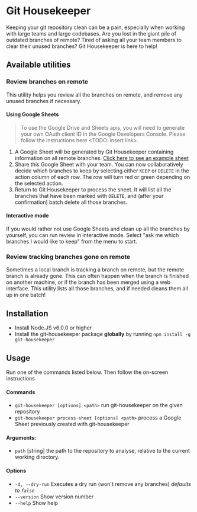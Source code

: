 # Git Housekeeper
Keeping your git repository clean can be a pain, especially when working with large teams and large codebases.
Are you lost in the giant pile of outdated branches of remote? Tired of asking all your team members to clear their unused branches?
Git Housekeeper is here to help!

## Available utilities
### Review branches on remote
This utility helps you review all the branches on remote, and remove any unused branches if necessary.
#### Using Google Sheets
> To use the Google Drive and Sheets apis, you will need to generate your own OAuth client ID in the Google Developers Console.
> Please follow the instructions here <TODO: insert link>.

1. A Google Sheet will be generated by Git Housekeeper containing information on all remote branches.
[Click here to see an example sheet](https://docs.google.com/spreadsheets/d/1yptzd3ytvXT8ydxVdXOyPYt3sZu0jHrkslLn_Cil6IQ/edit?usp=sharing)
2. Share this Google Sheet with your team. You can now collaboratively decide which branches to keep by selecting either `KEEP` or `DELETE`
in the action column of each row. The row will turn red or green depending on the selected action.
3. Return to Git Housekeeper to process the sheet. It will list all the branches that have been marked with `DELETE`, and (after your
confirmation) batch delete all those branches.

#### Interactive mode
If you would rather not use Google Sheets and clean up all the branches by yourself, you can run review in interactive mode. Select
"ask me which branches I would like to keep" from the menu to start.

### Review tracking branches gone on remote
Sometimes a local branch is tracking a branch on remote, but the remote branch is already gone. This can often happen when the branch
is finished on another machine, or if the branch has been merged using a web interface. This utility lists all those branches, and if
needed cleans them all up in one batch!

## Installation
 - Install Node.JS v6.0.0 or higher
 - Install the git-housekeeper package __globally__ by running `npm install -g git-housekeeper`

## Usage
Run one of the commands listed below. Then follow the on-screen instructions
#### Commands
 - `git-housekeeper [options] <path>` run git-housekeeper on the given repository
 - `git-housekeeper process-sheet [options] <path>` process a Google Sheet previously created with git-housekeeper

#### Arguments:
 - `path` [string] the path to the repository to analyse, relative to the current working directory.

#### Options
 - `-d, --dry-run` Executes a dry run (won't remove any branches) _defaults to `false`_
 - `--version` Show version number
 - `--help` Show help
